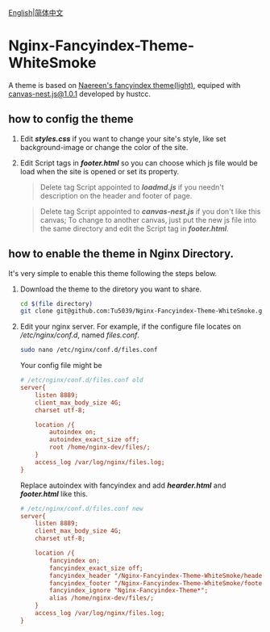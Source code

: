 [English](./README.md)|[简体中文](./README-zh_cn.md)
# Nginx-Fancyindex-Theme-WhiteSmoke
A theme is based on [Naereen's fancyindex theme(light)](https://GitHub.com/Naereen/Nginx-Fancyindex-Theme), equiped with [canvas-nest.js@1.0.1](https://github.com/hustcc/canvas-nest.js) developed by hustcc. 

## how to config the theme

1. Edit ***styles.css*** if you want to change your site's style, like set background-image or change the color of the site.
1. Edit Script tags in ***footer.html*** so you can choose which js file would be load when the site is opened or set its property. 
    > Delete tag Script appointed to ***loadmd.js*** if you needn't description on the header and footer of page.
    
    > Delete tag Script appointed to ***canvas-nest.js*** if you don't like this canvas; To change to another canvas, just put the new js file into the same directory and edit the Script tag in ***footer.html***.

## how to enable the theme in Nginx Directory.

It's very simple to enable this theme following the steps below.
1. Download the theme to the diretory you want to share. 
    ```bash
    cd $(file directory)
    git clone git@github.com:Tu5039/Nginx-Fancyindex-Theme-WhiteSmoke.git
    ```
1. Edit your nginx server. For example, if the configure file locates on */etc/nginx/conf.d*, named *files.conf*.
    ```bash
    sudo nano /etc/nginx/conf.d/files.conf
    ```
    Your config file might be
    ```ini
    # /etc/nginx/conf.d/files.conf old
    server{
        listen 8889;
        client_max_body_size 4G;
        charset utf-8;
    
        location /{
            autoindex on;
            autoindex_exact_size off;
            root /home/nginx-dev/files/;
        }
        access_log /var/log/nginx/files.log;
    }
    ```
    Replace autoindex with fancyindex and add ***hearder.html*** and ***footer.html*** like this.
    ```ini
    # /etc/nginx/conf.d/files.conf new
    server{
        listen 8889;
        client_max_body_size 4G;
        charset utf-8;
    
        location /{
            fancyindex on;
            fancyindex_exact_size off;
            fancyindex_header "/Nginx-Fancyindex-Theme-WhiteSmoke/header.html";
            fancyindex_footer "/Nginx-Fancyindex-Theme-WhiteSmoke/footer.html";
            fancyindex_ignore "Nginx-Fancyindex-Theme*";
            alias /home/nginx-dev/files/;
        }
        access_log /var/log/nginx/files.log;
    }
    ```
